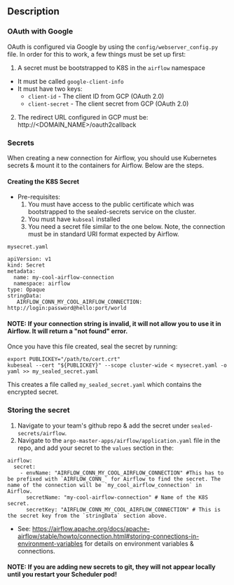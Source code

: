 ## Description

### OAuth with Google
OAuth is configured via Google by using the `config/webserver_config.py` file. In order for this to work, a few things must be set up first:

1. A secret must be bootstrapped to K8S in the `airflow` namespace
  - It must be called `google-client-info`
  - It must have two keys:
    - `client-id` - The client ID from GCP (OAuth 2.0)
    - `client-secret` - The client secret from GCP (OAuth 2.0)
2. The redirect URL configured in GCP must be: http://<DOMAIN_NAME>/oauth2callback

### Secrets
When creating a new connection for Airflow, you should use Kubernetes secrets & mount it to the containers for Airflow. Below are the steps.


#### Creating the K8S Secret

* Pre-requisites: 
  1. You must have access to the public certificate which was bootstrapped to the sealed-secrets service on the cluster.
  2. You must have `kubseal` installed
  3. You need a secret file similar to the one below. Note, the connection must be in standard URI format expected by Airflow.

`mysecret.yaml`
```
apiVersion: v1
kind: Secret
metadata:
  name: my-cool-airflow-connection
  namespace: airflow
type: Opaque
stringData:
   AIRFLOW_CONN_MY_COOL_AIRFLOW_CONNECTION: http://login:password@hello:port/world
```
#### NOTE: If your connection string is invalid, it will not allow you to use it in Airflow. It will return a "not found" error.

Once you have this file created, seal the secret by running:

```
export PUBLICKEY="/path/to/cert.crt"
kubeseal --cert "${PUBLICKEY}" --scope cluster-wide < mysecret.yaml -o yaml >> my_sealed_secret.yaml
```

This creates a file called `my_sealed_secret.yaml` which contains the encrypted secret.

### Storing the secret

1. Navigate to your team's github repo & add the secret under `sealed-secrets/airflow`.
2. Navigate to the `argo-master-apps/airflow/application.yaml` file in the repo, and add your secret to the `values` section in the:

```
airflow:
  secret:
    - envName: "AIRFLOW_CONN_MY_COOL_AIRFLOW_CONNECTION" #This has to be prefixed with `AIRFLOW_CONN_` for Airflow to find the secret. The name of the connection will be `my_cool_airflow_connection` in Airflow.
      secretName: "my-cool-airflow-connection" # Name of the K8S secret.
      secretKey: "AIRFLOW_CONN_MY_COOL_AIRFLOW_CONNECTION" # This is the secret key from the `stringData` section above.
```
* See: https://airflow.apache.org/docs/apache-airflow/stable/howto/connection.html#storing-connections-in-environment-variables for details on environment variables & connections.


#### NOTE: If you are adding new secrets to git, they will not appear locally until you restart your Scheduler pod!